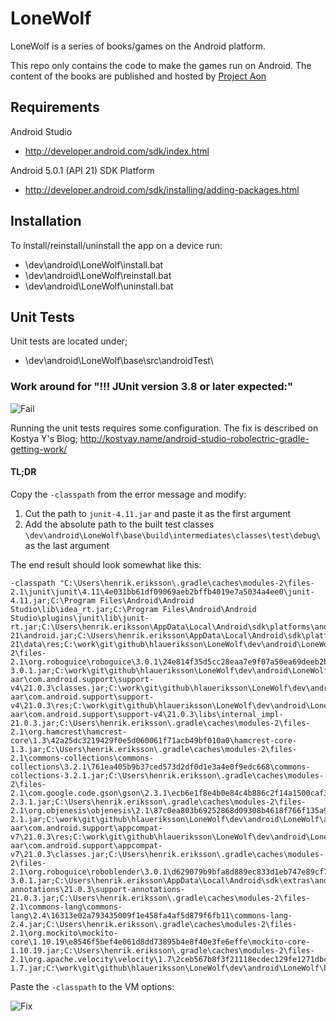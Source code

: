 LoneWolf
========

LoneWolf is a series of books/games on the Android platform.

This repo only contains the code to make the games run on Android.
The content of the books are published and hosted by [Project Aon](http://www.projectaon.org/)

Requirements
------------

Android Studio

- http://developer.android.com/sdk/index.html

Android 5.0.1 (API 21) SDK Platform

- http://developer.android.com/sdk/installing/adding-packages.html

Installation
------------

To install/reinstall/uninstall the app on a device run: 

- \dev\android\LoneWolf\install.bat
- \dev\android\LoneWolf\reinstall.bat
- \dev\android\LoneWolf\uninstall.bat

Unit Tests
----------

Unit tests are located under;

- \dev\android\LoneWolf\base\src\androidTest\

### Work around for "!!! JUnit version 3.8 or later expected:"

![Fail](https://raw.githubusercontent.com/hlaueriksson/LoneWolf/master/fail.png)

Running the unit tests requires some configuration. The fix is described on Kostya Y's Blog; http://kostyay.name/android-studio-robolectric-gradle-getting-work/

#### TL;DR

Copy the `-classpath` from the error message and modify:

1. Cut the path to `junit-4.11.jar` and paste it as the first argument
1. Add the absolute path to the built test classes `\dev\android\LoneWolf\base\build\intermediates\classes\test\debug\` as the last argument

The end result should look somewhat like this:

```
-classpath "C:\Users\henrik.eriksson\.gradle\caches\modules-2\files-2.1\junit\junit\4.11\4e031bb61df09069aeb2bffb4019e7a5034a4ee0\junit-4.11.jar;C:\Program Files\Android\Android Studio\lib\idea_rt.jar;C:\Program Files\Android\Android Studio\plugins\junit\lib\junit-rt.jar;C:\Users\henrik.eriksson\AppData\Local\Android\sdk\platforms\android-21\android.jar;C:\Users\henrik.eriksson\AppData\Local\Android\sdk\platforms\android-21\data\res;C:\work\git\github\hlaueriksson\LoneWolf\dev\android\LoneWolf\base\build\intermediates\classes\debug;C:\Users\henrik.eriksson\.gradle\caches\modules-2\files-2.1\org.roboguice\roboguice\3.0.1\24e814f35d5cc28eaa7e9f07a50ea69deeb2b544\roboguice-3.0.1.jar;C:\work\git\github\hlaueriksson\LoneWolf\dev\android\LoneWolf\app\build\intermediates\exploded-aar\com.android.support\support-v4\21.0.3\classes.jar;C:\work\git\github\hlaueriksson\LoneWolf\dev\android\LoneWolf\app\build\intermediates\exploded-aar\com.android.support\support-v4\21.0.3\res;C:\work\git\github\hlaueriksson\LoneWolf\dev\android\LoneWolf\app\build\intermediates\exploded-aar\com.android.support\support-v4\21.0.3\libs\internal_impl-21.0.3.jar;C:\Users\henrik.eriksson\.gradle\caches\modules-2\files-2.1\org.hamcrest\hamcrest-core\1.3\42a25dc3219429f0e5d060061f71acb49bf010a0\hamcrest-core-1.3.jar;C:\Users\henrik.eriksson\.gradle\caches\modules-2\files-2.1\commons-collections\commons-collections\3.2.1\761ea405b9b37ced573d2df0d1e3a4e0f9edc668\commons-collections-3.2.1.jar;C:\Users\henrik.eriksson\.gradle\caches\modules-2\files-2.1\com.google.code.gson\gson\2.3.1\ecb6e1f8e4b0e84c4b886c2f14a1500caf309757\gson-2.3.1.jar;C:\Users\henrik.eriksson\.gradle\caches\modules-2\files-2.1\org.objenesis\objenesis\2.1\87c0ea803b69252868d09308b4618f766f135a96\objenesis-2.1.jar;C:\work\git\github\hlaueriksson\LoneWolf\dev\android\LoneWolf\app\build\intermediates\exploded-aar\com.android.support\appcompat-v7\21.0.3\res;C:\work\git\github\hlaueriksson\LoneWolf\dev\android\LoneWolf\app\build\intermediates\exploded-aar\com.android.support\appcompat-v7\21.0.3\classes.jar;C:\Users\henrik.eriksson\.gradle\caches\modules-2\files-2.1\org.roboguice\roboblender\3.0.1\d629079b9bfa8d889ec833d1eb747e89cf789bfa\roboblender-3.0.1.jar;C:\Users\henrik.eriksson\AppData\Local\Android\sdk\extras\android\m2repository\com\android\support\support-annotations\21.0.3\support-annotations-21.0.3.jar;C:\Users\henrik.eriksson\.gradle\caches\modules-2\files-2.1\commons-lang\commons-lang\2.4\16313e02a793435009f1e458fa4af5d879f6fb11\commons-lang-2.4.jar;C:\Users\henrik.eriksson\.gradle\caches\modules-2\files-2.1\org.mockito\mockito-core\1.10.19\e8546f5bef4e061d8dd73895b4e8f40e3fe6effe\mockito-core-1.10.19.jar;C:\Users\henrik.eriksson\.gradle\caches\modules-2\files-2.1\org.apache.velocity\velocity\1.7\2ceb567b8f3f21118ecdec129fe1271dbc09aa7a\velocity-1.7.jar;C:\work\git\github\hlaueriksson\LoneWolf\dev\android\LoneWolf\base\build\intermediates\classes\test\debug\"
```

Paste the `-classpath` to the VM options:

![Fix](https://raw.githubusercontent.com/hlaueriksson/LoneWolf/master/fix.png)
